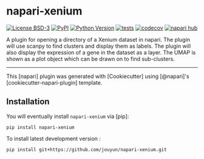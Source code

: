 # napari-xenium

[![License BSD-3](https://img.shields.io/pypi/l/napari-xenium.svg?color=green)](https://github.com/jouyun/napari-xenium/raw/main/LICENSE)
[![PyPI](https://img.shields.io/pypi/v/napari-xenium.svg?color=green)](https://pypi.org/project/napari-xenium)
[![Python Version](https://img.shields.io/pypi/pyversions/napari-xenium.svg?color=green)](https://python.org)
[![tests](https://github.com/jouyun/napari-xenium/workflows/tests/badge.svg)](https://github.com/jouyun/napari-xenium/actions)
[![codecov](https://codecov.io/gh/jouyun/napari-xenium/branch/main/graph/badge.svg)](https://codecov.io/gh/jouyun/napari-xenium)
[![napari hub](https://img.shields.io/endpoint?url=https://api.napari-hub.org/shields/napari-xenium)](https://napari-hub.org/plugins/napari-xenium)

A plugin for opening a directory of a Xenium dataset in napari.  The plugin will use scanpy to find clusters and display them as labels.  The plugin will also display the expression of a gene in the dataset as a layer.  The UMAP is shown as a plot object which can be drawn on to find sub-clusters.

----------------------------------

This [napari] plugin was generated with [Cookiecutter] using [@napari]'s [cookiecutter-napari-plugin] template.

<!--
Don't miss the full getting started guide to set up your new package:
https://github.com/napari/cookiecutter-napari-plugin#getting-started

and review the napari docs for plugin developers:
https://napari.org/stable/plugins/index.html
-->

## Installation

You will eventually install `napari-xenium` via [pip]:

    pip install napari-xenium



To install latest development version :

    pip install git+https://github.com/jouyun/napari-xenium.git


